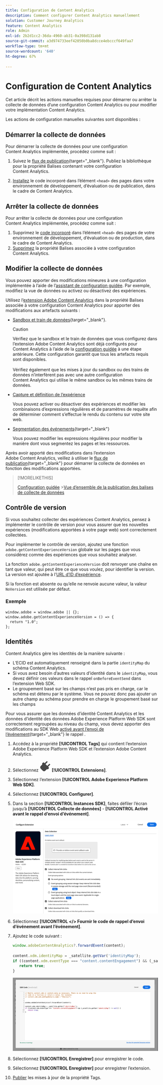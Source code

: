 ```yaml
---
title: Configuration de Content Analytics
description: Comment configurer Content Analytics manuellement
solution: Customer Journey Analytics
feature: Content Analytics
role: Admin
exl-id: 2b2d1cc2-36da-4960-ab31-0a398d131ab8
source-git-commit: a3d974733eef42050b0ba8dcce4ebcccf649faa7
workflow-type: tm+mt
source-wordcount: '640'
ht-degree: 67%

---
```


# Configuration de Content Analytics

Cet article décrit les actions manuelles requises pour démarrer ou arrêter la collecte de données d’une configuration Content Analytics ou pour modifier votre implémentation Content Analytics.

Les actions de configuration manuelles suivantes sont disponibles :

## Démarrer la collecte de données

Pour démarrer la collecte de données pour une configuration Content Analytics implémentée, procédez comme suit :

1. Suivez le [flux de publication](https://experienceleague.adobe.com/fr/docs/experience-platform/tags/publish/overview){target="_blank"}. Publiez la bibliothèque pour la propriété Balises contenant votre configuration Content Analytics.

1. [Installez](https://experienceleague.adobe.com/fr/docs/experience-platform/tags/publish/environments/environments#installation) le code incorporé dans l’élément `<head>` des pages dans votre environnement de développement, d’évaluation ou de publication, dans le cadre de Content Analytics.


## Arrêter la collecte de données

Pour arrêter la collecte de données pour une configuration Content Analytics implémentée, procédez comme suit :

1. Supprimez le [code incorporé](https://experienceleague.adobe.com/fr/docs/experience-platform/tags/publish/environments/environments) dans l’élément `<head>` des pages de votre environnement de développement, d’évaluation ou de production, dans le cadre de Content Analytics.
1. [Supprimez](https://experienceleague.adobe.com/fr/docs/experience-platform/tags/publish/overview) la propriété Balises associée à votre configuration Content Analytics.



## Modifier la collecte de données

Vous pouvez apporter des modifications mineures à une configuration implémentée à l’aide de l’[assistant de configuration guidée](guided.md). Par exemple, modifiez la vue de données ou activez ou désactivez des expériences.

Utilisez l’[extension Adobe Content Analytics](https://experienceleague.adobe.com/fr/docs/experience-platform/tags/extensions/client/content-analytics/overview) dans la propriété Balises associée à votre configuration Content Analytics pour apporter des modifications aux artefacts suivants :

* [Sandbox et train de données](https://experienceleague.adobe.com/fr/docs/experience-platform/tags/extensions/client/content-analytics/overview#configure-datastreams){target="_blank"}.

  >[!CAUTION]
  >
  >Vérifiez que le sandbox et le train de données que vous configurez dans l’extension Adobe Content Analytics sont déjà configurés pour Content Analytics à l’aide de la [configuration guidée](guided.md) à une étape antérieure. Cette configuration garantit que tous les artefacts requis sont disponibles.<br/><br/>Vérifiez également que les mises à jour du sandbox ou des trains de données n’interfèrent pas avec une autre configuration Content Analytics qui utilise le même sandbox ou les mêmes trains de données.
  >

* [Capture et définition de l’expérience](https://experienceleague.adobe.com/fr/docs/experience-platform/tags/extensions/client/content-analytics/overview?lang=en#configure-experience-capture-and-definition)

  Vous pouvez activer ou désactiver des expériences et modifier les combinaisons d’expressions régulières et de paramètres de requête afin de déterminer comment s’effectue le rendu du contenu sur votre site web.

* [Segmentation des événements](https://experienceleague.adobe.com/en/docs/experience-platform/tags/extensions/client/content-analytics/overview#configure-event-segmenting){target="_blank"}

  Vous pouvez modifier les expressions régulières pour modifier la manière dont vous segmentez les pages et les ressources.


Après avoir apporté des modifications dans l’extension Adobe Content Analytics, veillez à utiliser le [flux de publication](https://experienceleague.adobe.com/fr/docs/experience-platform/tags/publish/overview){target="_blank"} pour démarrer la collecte de données en fonction des modifications apportées.



>[!MORELIKETHIS]
>
>[Configuration guidée](guided.md)
>&#x200B;>[Vue d’ensemble de la publication des balises de collecte de données](https://experienceleague.adobe.com/fr/docs/experience-platform/tags/publish/overview)
>


## Contrôle de version

Si vous souhaitez collecter des expériences Content Analytics, pensez à implémenter le contrôle de version pour vous assurer que les nouvelles expériences (modifications apportées à votre page web) sont correctement collectées.

Pour implémenter le contrôle de version, ajoutez une fonction `adobe.getContentExperienceVersion` globale sur les pages que vous considérez comme des expériences que vous souhaitez analyser.

La fonction `adobe.getContentExperienceVersion` doit renvoyer une chaîne en tant que valeur, qui peut être ce que vous voulez, pour identifier la version. La version est ajoutée à l’[URL d’ID d’expérience](/help/content-analytics/report/components.md#experience-metadata).

Si la fonction est absente ou qu’elle ne renvoie aucune valeur, la valeur `NoVersion` est utilisée par défaut.

### Exemple

```
window.adobe = window.adobe || {};
window.adobe.getContentExperienceVersion = () => {
  return "1.0";
};
```

## Identités

Content Analytics gère les identités de la manière suivante :

* L’ECID est automatiquement renseigné dans la partie `identityMap` du schéma Content Analytics.
* Si vous avez besoin d’autres valeurs d’identité dans le `identityMap`, vous devez définir ces valeurs dans le rappel `onBeforeEventSend` dans l’extension Web SDK.
* Le groupement basé sur les champs n’est pas pris en charge, car le schéma est détenu par le système. Vous ne pouvez donc pas ajouter un autre champ au schéma pour prendre en charge le groupement basé sur les champs


Pour vous assurer que les données d’identité Content Analytics et les données d’identité des données Adobe Experience Platform Web SDK sont correctement regroupées au niveau du champ, vous devez apporter des modifications au SDK Web [activé avant l’envoi de l’événement](https://experienceleague.adobe.com/en/docs/experience-platform/web-sdk/commands/configure/onbeforeeventsend){target="_blank"} le rappel .

1. Accédez à la propriété **[!UICONTROL Tags]** qui contient l’extension Adobe Experience Platform Web SDK et l’extension Adobe Content Analytics.
1. Sélectionnez ![Plug](/help/assets/icons/Plug.svg) **[!UICONTROL Extensions]**.
1. Sélectionnez l’extension **[!UICONTROL Adobe Experience Platform Web SDK]**.
1. Sélectionnez **[!UICONTROL Configurer]**.
1. Dans la section **[!UICONTROL Instances SDK]**, faites défiler l’écran jusqu’à **[!UICONTROL Collecte de données]** - **[!UICONTROL Activé avant le rappel d’envoi d’événement]**.

   ![&#x200B; Activé avant le rappel d’envoi d’événement &#x200B;](/help/content-analytics/assets/onbeforeeventsendcallback.png)

1. Sélectionnez **[!UICONTROL &lt;/> Fournir le code de rappel d’envoi d’événement avant l’événement]**.
1. Ajoutez le code suivant :

   ```javascript
   window.adobeContentAnalytics?.forwardEvent(content);
   
   content.xdm.identityMap = _satellite.getVar('identityMap');
   if ((content.xdm.eventType === "content.contentEngagement") && (_satellite.getVar('identityMap') != null)) {
      return true;
   }
   ```

   ![&#x200B; Activé avant le rappel d’envoi d’événement &#x200B;](/help/content-analytics/assets/onbeforeeventsendcallbackcode.png)

1. Sélectionnez **[!UICONTROL Enregistrer]** pour enregistrer le code.
1. Sélectionnez **[!UICONTROL Enregistrer]** pour enregistrer l’extension.
1. [Publier](https://experienceleague.adobe.com/fr/docs/experience-platform/tags/publish/overview) les mises à jour de la propriété Tags.





